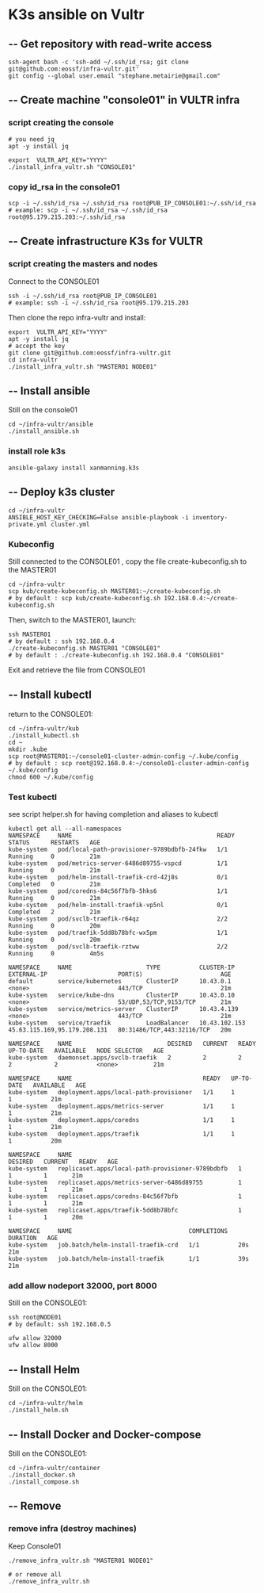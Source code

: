 # K3s ansible on Vultr

## -- Get repository with  read-write access
````
ssh-agent bash -c 'ssh-add ~/.ssh/id_rsa; git clone git@github.com:eossf/infra-vultr.git'
git config --global user.email "stephane.metairie@gmail.com"
````

## -- Create machine "console01" in VULTR infra
### script creating the console
````
# you need jq 
apt -y install jq

export  VULTR_API_KEY="YYYY"
./install_infra_vultr.sh "CONSOLE01"
````
### copy id_rsa in the console01
````
scp -i ~/.ssh/id_rsa ~/.ssh/id_rsa root@PUB_IP_CONSOLE01:~/.ssh/id_rsa
# example: scp -i ~/.ssh/id_rsa ~/.ssh/id_rsa root@95.179.215.203:~/.ssh/id_rsa
````

## -- Create infrastructure K3s for VULTR
### script creating the masters and nodes
Connect to the CONSOLE01
````
ssh -i ~/.ssh/id_rsa root@PUB_IP_CONSOLE01
# example: ssh -i ~/.ssh/id_rsa root@95.179.215.203
````

Then clone the repo infra-vultr and install:
````
export  VULTR_API_KEY="YYYY"
apt -y install jq
# accept the key
git clone git@github.com:eossf/infra-vultr.git
cd infra-vultr
./install_infra_vultr.sh "MASTER01 NODE01"
````

## -- Install ansible 
Still on the console01
````
cd ~/infra-vultr/ansible
./install_ansible.sh
````
### install role k3s
````
ansible-galaxy install xanmanning.k3s
````
## -- Deploy k3s cluster
````
cd ~/infra-vultr
ANSIBLE_HOST_KEY_CHECKING=False ansible-playbook -i inventory-private.yml cluster.yml
````

### Kubeconfig
Still connected to the CONSOLE01 , copy the file create-kubeconfig.sh to the MASTER01
````
cd ~/infra-vultr
scp kub/create-kubeconfig.sh MASTER01:~/create-kubeconfig.sh
# by default : scp kub/create-kubeconfig.sh 192.168.0.4:~/create-kubeconfig.sh
````

Then, switch to the MASTER01, launch:
````
ssh MASTER01
# by default : ssh 192.168.0.4
./create-kubeconfig.sh MASTER01 "CONSOLE01"
# by default : ./create-kubeconfig.sh 192.168.0.4 "CONSOLE01"
````

Exit and retrieve the file from CONSOLE01
## -- Install kubectl 
return to the CONSOLE01:
````
cd ~/infra-vultr/kub
./install_kubectl.sh
cd ~
mkdir .kube
scp root@MASTER01:~/console01-cluster-admin-config ~/.kube/config 
# by default : scp root@192.168.0.4:~/console01-cluster-admin-config ~/.kube/config 
chmod 600 ~/.kube/config 
````

### Test kubectl
see script helper.sh for having completion and aliases to kubectl

````
kubectl get all --all-namespaces
NAMESPACE     NAME                                         READY   STATUS      RESTARTS   AGE
kube-system   pod/local-path-provisioner-9789bdbfb-24fkw   1/1     Running     0          21m
kube-system   pod/metrics-server-6486d89755-vspcd          1/1     Running     0          21m
kube-system   pod/helm-install-traefik-crd-42j8s           0/1     Completed   0          21m
kube-system   pod/coredns-84c56f7bfb-5hks6                 1/1     Running     0          21m
kube-system   pod/helm-install-traefik-vp5nl               0/1     Completed   2          21m
kube-system   pod/svclb-traefik-r64qz                      2/2     Running     0          20m
kube-system   pod/traefik-5dd8b78bfc-wx5pm                 1/1     Running     0          20m
kube-system   pod/svclb-traefik-rztww                      2/2     Running     0          4m5s

NAMESPACE     NAME                     TYPE           CLUSTER-IP      EXTERNAL-IP                    PORT(S)                      AGE
default       service/kubernetes       ClusterIP      10.43.0.1       <none>                         443/TCP                      21m
kube-system   service/kube-dns         ClusterIP      10.43.0.10      <none>                         53/UDP,53/TCP,9153/TCP       21m
kube-system   service/metrics-server   ClusterIP      10.43.4.139     <none>                         443/TCP                      21m
kube-system   service/traefik          LoadBalancer   10.43.102.153   45.63.115.169,95.179.208.131   80:31486/TCP,443:32116/TCP   20m

NAMESPACE     NAME                           DESIRED   CURRENT   READY   UP-TO-DATE   AVAILABLE   NODE SELECTOR   AGE
kube-system   daemonset.apps/svclb-traefik   2         2         2       2            2           <none>          21m

NAMESPACE     NAME                                     READY   UP-TO-DATE   AVAILABLE   AGE
kube-system   deployment.apps/local-path-provisioner   1/1     1            1           21m
kube-system   deployment.apps/metrics-server           1/1     1            1           21m
kube-system   deployment.apps/coredns                  1/1     1            1           21m
kube-system   deployment.apps/traefik                  1/1     1            1           20m

NAMESPACE     NAME                                               DESIRED   CURRENT   READY   AGE
kube-system   replicaset.apps/local-path-provisioner-9789bdbfb   1         1         1       21m
kube-system   replicaset.apps/metrics-server-6486d89755          1         1         1       21m
kube-system   replicaset.apps/coredns-84c56f7bfb                 1         1         1       21m
kube-system   replicaset.apps/traefik-5dd8b78bfc                 1         1         1       20m

NAMESPACE     NAME                                 COMPLETIONS   DURATION   AGE
kube-system   job.batch/helm-install-traefik-crd   1/1           20s        21m
kube-system   job.batch/helm-install-traefik       1/1           39s        21m
````

### add allow nodeport 32000, port 8000
Still on the CONSOLE01:
````
ssh root@NODE01
# by default: ssh 192.168.0.5

ufw allow 32000
ufw allow 8000
````

## -- Install Helm
Still on the CONSOLE01:
````
cd ~/infra-vultr/helm
./install_helm.sh
````

## -- Install Docker and Docker-compose
Still on the CONSOLE01:
````
cd ~/infra-vultr/container
./install_docker.sh
./install_compose.sh
````

## -- Remove 
### remove infra (destroy machines)
Keep Console01
````
./remove_infra_vultr.sh "MASTER01 NODE01"

# or remove all 
./remove_infra_vultr.sh
````